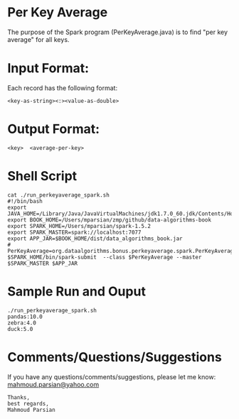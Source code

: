 Per Key Average
===============
The purpose of the Spark program (PerKeyAverage.java) is to find "per key average"
for all keys.

Input Format:
=============
Each record has the following format:
````
<key-as-string><:><value-as-double>
````

Output Format:
==============
````
<key>  <average-per-key>
````

Shell Script
============
````
cat ./run_perkeyaverage_spark.sh
#!/bin/bash
export JAVA_HOME=/Library/Java/JavaVirtualMachines/jdk1.7.0_60.jdk/Contents/Home
export BOOK_HOME=/Users/mparsian/zmp/github/data-algorithms-book
export SPARK_HOME=/Users/mparsian/spark-1.5.2
export SPARK_MASTER=spark://localhost:7077
export APP_JAR=$BOOK_HOME/dist/data_algorithms_book.jar
#
PerKeyAverage=org.dataalgorithms.bonus.perkeyaverage.spark.PerKeyAverage
$SPARK_HOME/bin/spark-submit  --class $PerKeyAverage --master $SPARK_MASTER $APP_JAR
````

Sample Run and Ouput
====================
````
./run_perkeyaverage_spark.sh
pandas:10.0
zebra:4.0
duck:5.0
````


Comments/Questions/Suggestions
==============================
If you have any questions/comments/suggestions, please let me know: mahmoud.parsian@yahoo.com

````
Thanks,
best regards,
Mahmoud Parsian
```` 

